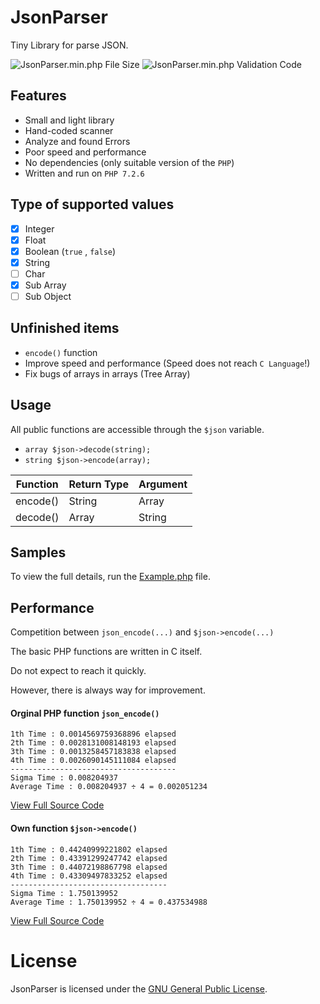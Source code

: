 # JsonParser
Tiny Library for parse JSON.

![JsonParser.min.php File Size](https://img.shields.io/badge/Compressed%20Size-6.6%20KB-blue.svg) ![JsonParser.min.php Validation Code](https://img.shields.io/badge/Validation%20Code-No%20Error-green.svg)


## Features

- Small and light library
- Hand-coded scanner
- Analyze and found Errors
- Poor speed and performance
- No dependencies (only suitable version of the `PHP`)
- Written and run on `PHP 7.2.6`

## Type of supported values
  
- [x] Integer
- [x] Float
- [x] Boolean (`true` , `false`)
- [x] String
- [ ] Char 
- [x] Sub Array
- [ ] Sub Object

## Unfinished items
  
- `encode()` function
- Improve speed and performance (Speed does not reach `C Language`!)
- Fix bugs of arrays in arrays (Tree Array)
  
## Usage

All public functions are accessible through the `$json` variable.

- `array $json->decode(string);`
- `string $json->encode(array);`



| Function | Return Type | Argument |
| -------- | ----------- | -------- |
| encode() |     String   |  Array  |
| decode() |     Array  |  String   |

## Samples

To view the full details, run the [Example.php](https://github.com/BaseMax/JsonParser/blob/master/Example.php) file.

## Performance

Competition between `json_encode(...)` and `$json->encode(...)`


The basic PHP functions are written in C itself.

Do not expect to reach it quickly.

However, there is always way for improvement.


#### Orginal PHP function `json_encode()`
```
1th Time : 0.0014569759368896 elapsed
2th Time : 0.0028131008148193 elapsed
3th Time : 0.0013258457183838 elapsed
4th Time : 0.0026090145111084 elapsed
-------------------------------------
Sigma Time : 0.008204937
Average Time : 0.008204937 ÷ 4 = 0.002051234
```
[View Full Source Code](https://github.com/BaseMax/JsonParser/blob/master/Performance-php.php)

#### Own function `$json->encode()`
```
1th Time : 0.44240999221802 elapsed
2th Time : 0.43391299247742 elapsed
3th Time : 0.44072198867798 elapsed
4th Time : 0.43309497833252 elapsed
-----------------------------------
Sigma Time : 1.750139952
Average Time : 1.750139952 ÷ 4 = 0.437534988
```

[View Full Source Code](https://github.com/BaseMax/JsonParser/blob/master/Performance-own.php)

# License

JsonParser is licensed under the [GNU General Public License](https://github.com/BaseMax/JsonParser/blob/master/LICENSE).
